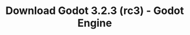 ---
# Generated by /tools/generators/src/download_archive_generator !!! do not edit by hand !!!
title: 'Download Godot 3.2.3 (rc3) - Godot Engine'
type: 'download/archive'
name: '3.2.3'
flavor: 'rc3'
release_date: '2020-07-31T03:00:00-00:00'
release_notes: 'article/release-candidate-3-2-3-rc-3/'
primaryPlatforms:
  - 'android.apk'
  - 'linux.64'
  - 'macos.universal'
  - 'windows.64'
  - 'linux_server.headless.64'
  - 'web'
  - 'templates'
links:
  android.apk:
    name: 'android.apk'
    title: 'Android'
    caption: 'APK Universal (ARM64 + ARMv7 + x86_64 + x86)'
    tags:
      - 'APK download'
      - 'ARM64/v7'
      - 'x86 (64 & 32 bit)'
    hosts:
      github_builds:
        regular: 'https://github.com/godotengine/godot-builds/releases/download/3.2.3-rc3/Godot_v3.2.3-rc3_android_editor.apk'
        mono: '#'
      github:
        regular: 'https://github.com/godotengine/godot/releases/download/3.2.3-rc3/Godot_v3.2.3-rc3_android_editor.apk'
        mono: '#'
  linux.64:
    name: 'linux.64'
    title: 'Linux'
    caption: 'Padrão (x86_64)'
    tags:
      - '64 bit'
    hosts:
      github_builds:
        regular: 'https://github.com/godotengine/godot-builds/releases/download/3.2.3-rc3/Godot_v3.2.3-rc3_x11.64.zip'
        mono: 'https://github.com/godotengine/godot-builds/releases/download/3.2.3-rc3/Godot_v3.2.3-rc3_mono_x11_64.zip'
      github:
        regular: 'https://github.com/godotengine/godot/releases/download/3.2.3-rc3/Godot_v3.2.3-rc3_x11.64.zip'
        mono: 'https://github.com/godotengine/godot/releases/download/3.2.3-rc3/Godot_v3.2.3-rc3_mono_x11_64.zip'
  macos.universal:
    name: 'macos.universal'
    title: 'macOS'
    caption: 'Universal (x86_64 + Silício da Apple)'
    tags:
      - 'Intel/Apple Silicon'
      - '64 bit'
    hosts:
      github_builds:
        regular: 'https://github.com/godotengine/godot-builds/releases/download/3.2.3-rc3/Godot_v3.2.3-rc3_osx.universal.zip'
        mono: 'https://github.com/godotengine/godot-builds/releases/download/3.2.3-rc3/Godot_v3.2.3-rc3_mono_osx.universal.zip'
      github:
        regular: 'https://github.com/godotengine/godot/releases/download/3.2.3-rc3/Godot_v3.2.3-rc3_osx.universal.zip'
        mono: 'https://github.com/godotengine/godot/releases/download/3.2.3-rc3/Godot_v3.2.3-rc3_mono_osx.universal.zip'
  windows.64:
    name: 'windows.64'
    title: 'Windows'
    caption: 'Padrão (x86_64)'
    tags:
      - '64 bit'
    hosts:
      github_builds:
        regular: 'https://github.com/godotengine/godot-builds/releases/download/3.2.3-rc3/Godot_v3.2.3-rc3_win64.exe.zip'
        mono: 'https://github.com/godotengine/godot-builds/releases/download/3.2.3-rc3/Godot_v3.2.3-rc3_mono_win64.zip'
      github:
        regular: 'https://github.com/godotengine/godot/releases/download/3.2.3-rc3/Godot_v3.2.3-rc3_win64.exe.zip'
        mono: 'https://github.com/godotengine/godot/releases/download/3.2.3-rc3/Godot_v3.2.3-rc3_mono_win64.zip'
  linux_server.headless.64:
    name: 'linux_server.headless.64'
    title: 'Linux Server'
    caption: 'Headless (x86_64)'
    tags:
      - '64 bit'
      - 'Headless'
    hosts:
      github_builds:
        regular: 'https://github.com/godotengine/godot-builds/releases/download/3.2.3-rc3/Godot_v3.2.3-rc3_linux_headless.64.zip'
        mono: 'https://github.com/godotengine/godot-builds/releases/download/3.2.3-rc3/Godot_v3.2.3-rc3_mono_linux_headless_64.zip'
      github:
        regular: 'https://github.com/godotengine/godot/releases/download/3.2.3-rc3/Godot_v3.2.3-rc3_linux_headless.64.zip'
        mono: 'https://github.com/godotengine/godot/releases/download/3.2.3-rc3/Godot_v3.2.3-rc3_mono_linux_headless_64.zip'
  web:
    name: 'web'
    title: 'Editor Web'
    caption: ''
    tags:
      - 'Self-hosted'
      - 'Cross-platform'
    hosts:
      github_builds:
        regular: 'https://github.com/godotengine/godot-builds/releases/download/3.2.3-rc3/Godot_v3.2.3-rc3_web_editor.zip'
        mono: '#'
      github:
        regular: 'https://github.com/godotengine/godot/releases/download/3.2.3-rc3/Godot_v3.2.3-rc3_web_editor.zip'
        mono: '#'
  linux.32:
    name: 'linux.32'
    title: 'Linux'
    caption: 'Padrão (x86)'
    tags:
      - '32 bit'
    hosts:
      github_builds:
        regular: 'https://github.com/godotengine/godot-builds/releases/download/3.2.3-rc3/Godot_v3.2.3-rc3_x11.32.zip'
        mono: 'https://github.com/godotengine/godot-builds/releases/download/3.2.3-rc3/Godot_v3.2.3-rc3_mono_x11_32.zip'
      github:
        regular: 'https://github.com/godotengine/godot/releases/download/3.2.3-rc3/Godot_v3.2.3-rc3_x11.32.zip'
        mono: 'https://github.com/godotengine/godot/releases/download/3.2.3-rc3/Godot_v3.2.3-rc3_mono_x11_32.zip'
  windows.32:
    name: 'windows.32'
    title: 'Windows'
    caption: 'Padrão (x86)'
    tags:
      - '32 bit'
    hosts:
      github_builds:
        regular: 'https://github.com/godotengine/godot-builds/releases/download/3.2.3-rc3/Godot_v3.2.3-rc3_win32.exe.zip'
        mono: 'https://github.com/godotengine/godot-builds/releases/download/3.2.3-rc3/Godot_v3.2.3-rc3_mono_win32.zip'
      github:
        regular: 'https://github.com/godotengine/godot/releases/download/3.2.3-rc3/Godot_v3.2.3-rc3_win32.exe.zip'
        mono: 'https://github.com/godotengine/godot/releases/download/3.2.3-rc3/Godot_v3.2.3-rc3_mono_win32.zip'
  linux_server.64:
    name: 'linux_server.64'
    title: 'Servidor Linux'
    caption: 'Padrão (x86_64)'
    tags:
      - '64 bit'
    hosts:
      github_builds:
        regular: 'https://github.com/godotengine/godot-builds/releases/download/3.2.3-rc3/Godot_v3.2.3-rc3_linux_server.64.zip'
        mono: 'https://github.com/godotengine/godot-builds/releases/download/3.2.3-rc3/Godot_v3.2.3-rc3_mono_linux_server_64.zip'
      github:
        regular: 'https://github.com/godotengine/godot/releases/download/3.2.3-rc3/Godot_v3.2.3-rc3_linux_server.64.zip'
        mono: 'https://github.com/godotengine/godot/releases/download/3.2.3-rc3/Godot_v3.2.3-rc3_mono_linux_server_64.zip'
  aar_library:
    name: 'aar_library'
    title: 'Biblioteca de AAR'
    caption: ''
    tags:
      - 'Android plugins'
      - 'Java'
      - 'Kotlin'
    hosts:
      github_builds:
        regular: 'https://github.com/godotengine/godot-builds/releases/download/3.2.3-rc3/godot-lib.3.2.3.rc3.release.aar'
        mono: 'https://github.com/godotengine/godot-builds/releases/download/3.2.3-rc3/godot-lib.3.2.3.rc3.mono.release.aar'
      github:
        regular: 'https://github.com/godotengine/godot/releases/download/3.2.3-rc3/godot-lib.3.2.3.rc3.release.aar'
        mono: 'https://github.com/godotengine/godot/releases/download/3.2.3-rc3/godot-lib.3.2.3.rc3.mono.release.aar'
  templates:
    name: 'templates'
    title: 'Modelos de exportação'
    caption: ''
    tags:
      - 'Utilizado para exportar os seus jogos para todas as plataformas suportadas'
    hosts:
      github_builds:
        regular: 'https://github.com/godotengine/godot-builds/releases/download/3.2.3-rc3/Godot_v3.2.3-rc3_export_templates.tpz'
        mono: 'https://github.com/godotengine/godot-builds/releases/download/3.2.3-rc3/Godot_v3.2.3-rc3_mono_export_templates.tpz'
      github:
        regular: 'https://github.com/godotengine/godot/releases/download/3.2.3-rc3/Godot_v3.2.3-rc3_export_templates.tpz'
        mono: 'https://github.com/godotengine/godot/releases/download/3.2.3-rc3/Godot_v3.2.3-rc3_mono_export_templates.tpz'
---